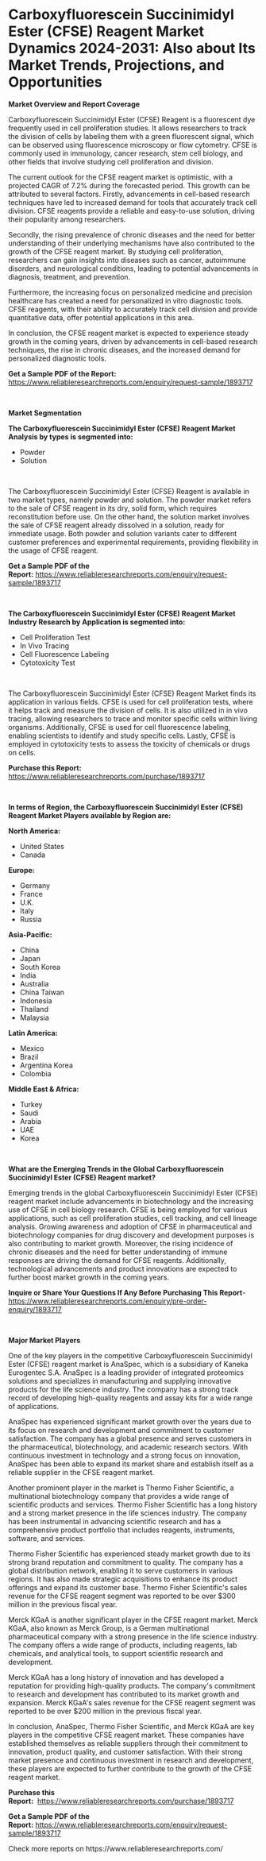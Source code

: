 <p><h1>Carboxyfluorescein Succinimidyl Ester (CFSE) Reagent Market Dynamics 2024-2031: Also about Its Market Trends, Projections, and Opportunities</h1></p><p><strong>Market Overview and Report Coverage</strong></p>
<p><p>Carboxyfluorescein Succinimidyl Ester (CFSE) Reagent is a fluorescent dye frequently used in cell proliferation studies. It allows researchers to track the division of cells by labeling them with a green fluorescent signal, which can be observed using fluorescence microscopy or flow cytometry. CFSE is commonly used in immunology, cancer research, stem cell biology, and other fields that involve studying cell proliferation and division.</p><p>The current outlook for the CFSE reagent market is optimistic, with a projected CAGR of 7.2% during the forecasted period. This growth can be attributed to several factors. Firstly, advancements in cell-based research techniques have led to increased demand for tools that accurately track cell division. CFSE reagents provide a reliable and easy-to-use solution, driving their popularity among researchers.</p><p>Secondly, the rising prevalence of chronic diseases and the need for better understanding of their underlying mechanisms have also contributed to the growth of the CFSE reagent market. By studying cell proliferation, researchers can gain insights into diseases such as cancer, autoimmune disorders, and neurological conditions, leading to potential advancements in diagnosis, treatment, and prevention.</p><p>Furthermore, the increasing focus on personalized medicine and precision healthcare has created a need for personalized in vitro diagnostic tools. CFSE reagents, with their ability to accurately track cell division and provide quantitative data, offer potential applications in this area.</p><p>In conclusion, the CFSE reagent market is expected to experience steady growth in the coming years, driven by advancements in cell-based research techniques, the rise in chronic diseases, and the increased demand for personalized diagnostic tools.</p></p>
<p><strong>Get a Sample PDF of the Report:</strong> <a href="https://www.reliableresearchreports.com/enquiry/request-sample/1893717">https://www.reliableresearchreports.com/enquiry/request-sample/1893717</a></p>
<p>&nbsp;</p>
<p><strong>Market Segmentation</strong></p>
<p><strong>The Carboxyfluorescein Succinimidyl Ester (CFSE) Reagent Market Analysis by types is segmented into:</strong></p>
<p><ul><li>Powder</li><li>Solution</li></ul></p>
<p>&nbsp;</p>
<p><p>The Carboxyfluorescein Succinimidyl Ester (CFSE) Reagent is available in two market types, namely powder and solution. The powder market refers to the sale of CFSE reagent in its dry, solid form, which requires reconstitution before use. On the other hand, the solution market involves the sale of CFSE reagent already dissolved in a solution, ready for immediate usage. Both powder and solution variants cater to different customer preferences and experimental requirements, providing flexibility in the usage of CFSE reagent.</p></p>
<p><strong>Get a Sample PDF of the Report:</strong>&nbsp;<a href="https://www.reliableresearchreports.com/enquiry/request-sample/1893717">https://www.reliableresearchreports.com/enquiry/request-sample/1893717</a></p>
<p>&nbsp;</p>
<p><strong>The Carboxyfluorescein Succinimidyl Ester (CFSE) Reagent Market Industry Research by Application is segmented into:</strong></p>
<p><ul><li>Cell Proliferation Test</li><li>In Vivo Tracing</li><li>Cell Fluorescence Labeling</li><li>Cytotoxicity Test</li></ul></p>
<p>&nbsp;</p>
<p><p>The Carboxyfluorescein Succinimidyl Ester (CFSE) Reagent Market finds its application in various fields. CFSE is used for cell proliferation tests, where it helps track and measure the division of cells. It is also utilized in in vivo tracing, allowing researchers to trace and monitor specific cells within living organisms. Additionally, CFSE is used for cell fluorescence labeling, enabling scientists to identify and study specific cells. Lastly, CFSE is employed in cytotoxicity tests to assess the toxicity of chemicals or drugs on cells.</p></p>
<p><strong>Purchase this Report:</strong>&nbsp; <a href="https://www.reliableresearchreports.com/purchase/1893717">https://www.reliableresearchreports.com/purchase/1893717</a></p>
<p>&nbsp;</p>
<p><strong>In terms of Region, the Carboxyfluorescein Succinimidyl Ester (CFSE) Reagent Market Players available by Region are:</strong></p>
<p>
    <p> <strong> North America: </strong>
        <ul>
            <li>United States</li>
            <li>Canada</li>
        </ul>
        </p> 
    <p> <strong> Europe: </strong>
        <ul>
            <li>Germany</li>
            <li>France</li>
            <li>U.K.</li>
            <li>Italy</li>
            <li>Russia</li>
        </ul>
        </p> 
    <p> <strong> Asia-Pacific: </strong>
        <ul>
            <li>China</li>
            <li>Japan</li>
            <li>South Korea</li>
            <li>India</li>
            <li>Australia</li>
            <li>China Taiwan</li>
            <li>Indonesia</li>
            <li>Thailand</li>
            <li>Malaysia</li>
        </ul>
        </p> 
    <p> <strong> Latin America: </strong>
        <ul>
            <li>Mexico</li>
            <li>Brazil</li>
            <li>Argentina Korea</li>
            <li>Colombia</li>
        </ul>
        </p> 
    <p> <strong> Middle East & Africa: </strong>
        <ul>
            <li>Turkey</li>
            <li>Saudi</li>
            <li>Arabia</li>
            <li>UAE</li>
            <li>Korea</li>
        </ul>
    </p>
    </p>
<p>&nbsp;</p>
<p><strong>What are the Emerging Trends in the Global Carboxyfluorescein Succinimidyl Ester (CFSE) Reagent market?</strong></p>
<p><p>Emerging trends in the global Carboxyfluorescein Succinimidyl Ester (CFSE) reagent market include advancements in biotechnology and the increasing use of CFSE in cell biology research. CFSE is being employed for various applications, such as cell proliferation studies, cell tracking, and cell lineage analysis. Growing awareness and adoption of CFSE in pharmaceutical and biotechnology companies for drug discovery and development purposes is also contributing to market growth. Moreover, the rising incidence of chronic diseases and the need for better understanding of immune responses are driving the demand for CFSE reagents. Additionally, technological advancements and product innovations are expected to further boost market growth in the coming years.</p></p>
<p><strong>Inquire or Share Your Questions If Any Before Purchasing This Report</strong>- <a href="https://www.reliableresearchreports.com/enquiry/pre-order-enquiry/1893717">https://www.reliableresearchreports.com/enquiry/pre-order-enquiry/1893717</a></p>
<p>&nbsp;</p>
<p><strong>Major Market Players</strong></p>
<p><p>One of the key players in the competitive Carboxyfluorescein Succinimidyl Ester (CFSE) reagent market is AnaSpec, which is a subsidiary of Kaneka Eurogentec S.A. AnaSpec is a leading provider of integrated proteomics solutions and specializes in manufacturing and supplying innovative products for the life science industry. The company has a strong track record of developing high-quality reagents and assay kits for a wide range of applications.</p><p>AnaSpec has experienced significant market growth over the years due to its focus on research and development and commitment to customer satisfaction. The company has a global presence and serves customers in the pharmaceutical, biotechnology, and academic research sectors. With continuous investment in technology and a strong focus on innovation, AnaSpec has been able to expand its market share and establish itself as a reliable supplier in the CFSE reagent market.</p><p>Another prominent player in the market is Thermo Fisher Scientific, a multinational biotechnology company that provides a wide range of scientific products and services. Thermo Fisher Scientific has a long history and a strong market presence in the life sciences industry. The company has been instrumental in advancing scientific research and has a comprehensive product portfolio that includes reagents, instruments, software, and services.</p><p>Thermo Fisher Scientific has experienced steady market growth due to its strong brand reputation and commitment to quality. The company has a global distribution network, enabling it to serve customers in various regions. It has also made strategic acquisitions to enhance its product offerings and expand its customer base. Thermo Fisher Scientific's sales revenue for the CFSE reagent segment was reported to be over $300 million in the previous fiscal year.</p><p>Merck KGaA is another significant player in the CFSE reagent market. Merck KGaA, also known as Merck Group, is a German multinational pharmaceutical company with a strong presence in the life science industry. The company offers a wide range of products, including reagents, lab chemicals, and analytical tools, to support scientific research and development.</p><p>Merck KGaA has a long history of innovation and has developed a reputation for providing high-quality products. The company's commitment to research and development has contributed to its market growth and expansion. Merck KGaA's sales revenue for the CFSE reagent segment was reported to be over $200 million in the previous fiscal year.</p><p>In conclusion, AnaSpec, Thermo Fisher Scientific, and Merck KGaA are key players in the competitive CFSE reagent market. These companies have established themselves as reliable suppliers through their commitment to innovation, product quality, and customer satisfaction. With their strong market presence and continuous investment in research and development, these players are expected to further contribute to the growth of the CFSE reagent market.</p></p>
<p><strong>Purchase this Report:</strong>&nbsp;&nbsp;<a href="https://www.reliableresearchreports.com/purchase/1893717">https://www.reliableresearchreports.com/purchase/1893717</a></p>
<p></p>
<p><strong>Get a Sample PDF of the Report:</strong>&nbsp;<a href="https://www.reliableresearchreports.com/enquiry/request-sample/1893717">https://www.reliableresearchreports.com/enquiry/request-sample/1893717</a></p>
<p>Check more reports on https://www.reliableresearchreports.com/</p>